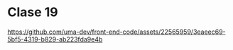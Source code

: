 # Clase 19



https://github.com/uma-dev/front-end-code/assets/22565959/3eaeec69-5bf5-4319-b829-ab223fda9e4b

